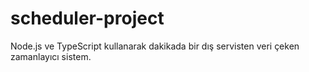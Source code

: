 # scheduler-project
Node.js ve TypeScript kullanarak dakikada bir dış servisten veri çeken zamanlayıcı sistem.
